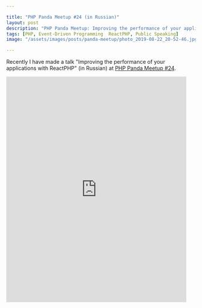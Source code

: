 ```yaml
---

title: "PHP Panda Meetup #24 (in Russian)"
layout: post
description: "PHP Panda Meetup: Improving the performance of your applications with ReactPHP"
tags: [PHP, Event-Driven Programming  ReactPHP, Public Speaking]
image: "/assets/images/posts/panda-meetup/photo_2019-08-22_20-52-46.jpg" 

---
```


Recently I have made a talk "Improving the performance of your applications with ReactPHP" (in Russian) at [PHP Panda Meetup #24](https://panda-meetup.ru/msk-php-meetup).

<iframe width="95%" height="600" src="https://www.youtube.com/embed/ks3t_Z9st8k" frameborder="0" allow="autoplay; encrypted-media" allowfullscreen></iframe>
